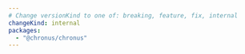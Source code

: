 ```yaml
---
# Change versionKind to one of: breaking, feature, fix, internal
changeKind: internal
packages:
  - "@chronus/chronus"
---
```

